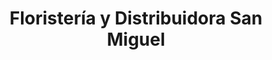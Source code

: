 ---
title: "Floristería y Distribuidora San Miguel"
url: /chia/floristeria-y-distribuidora-san-miguel/
shop: Blumen
---